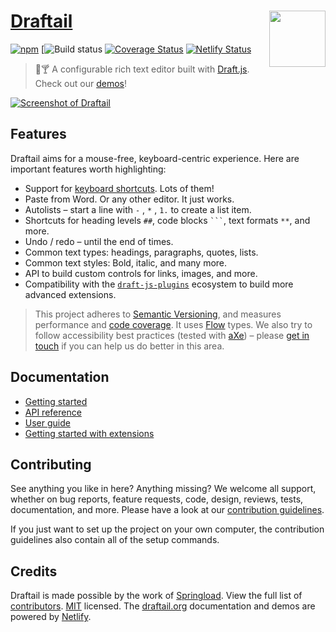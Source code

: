 # [Draftail](https://www.draftail.org/) [<img src="https://raw.githubusercontent.com/thibaudcolas/draftail.org/main/.github/draftail-logo.svg?sanitize=true" width="90" height="90" align="right">](https://www.draftail.org/)

[![npm](https://img.shields.io/npm/v/draftail.svg)](https://www.npmjs.com/package/draftail) [![![Build status](https://github.com/springload/draftail/workflows/CI/badge.svg)](https://github.com/springload/draftail/actions) [![Coverage Status](https://coveralls.io/repos/github/springload/draftail/badge.svg)](https://coveralls.io/github/springload/draftail) [![Netlify Status](https://api.netlify.com/api/v1/badges/cb4f2732-c1c5-4566-b22e-ce491f504a82/deploy-status)](https://app.netlify.com/sites/draftail-demos/deploys)

> :memo::cocktail: A configurable rich text editor built with [Draft.js](https://draftjs.org/). Check out our [demos](https://www.draftail.org/examples)!

[![Screenshot of Draftail](https://www.draftail.org/img/draftail-ui-screenshot.png)](https://www.draftail.org/)

## Features

Draftail aims for a mouse-free, keyboard-centric experience. Here are important features worth highlighting:

- Support for [keyboard shortcuts](https://www.draftail.org/docs/keyboard-shortcuts). Lots of them!
- Paste from Word. Or any other editor. It just works.
- Autolists – start a line with `-` , `*` , `1.` to create a list item.
- Shortcuts for heading levels `##`, code blocks ` ``` `, text formats `**`, and more.
- Undo / redo – until the end of times.
- Common text types: headings, paragraphs, quotes, lists.
- Common text styles: Bold, italic, and many more.
- API to build custom controls for links, images, and more.
- Compatibility with the [`draft-js-plugins`](https://www.draft-js-plugins.com) ecosystem to build more advanced extensions.

> This project adheres to [Semantic Versioning](http://semver.org/spec/v2.0.0.html), and measures performance and [code coverage](https://coveralls.io/github/springload/draftail). It uses [Flow](https://flow.org/) types. We also try to follow accessibility best practices (tested with [aXe](https://www.axe-core.org/)) – please [get in touch](https://github.com/springload/draftail/issues/149#issuecomment-389476151) if you can help us do better in this area.

## Documentation

- [Getting started](https://www.draftail.org/docs/getting-started)
- [API reference](https://www.draftail.org/docs/api)
- [User guide](https://www.draftail.org/docs/user-guide)
- [Getting started with extensions](https://www.draftail.org/docs/getting-started-with-extensions)

## Contributing

See anything you like in here? Anything missing? We welcome all support, whether on bug reports, feature requests, code, design, reviews, tests, documentation, and more. Please have a look at our [contribution guidelines](docs/CONTRIBUTING.md).

If you just want to set up the project on your own computer, the contribution guidelines also contain all of the setup commands.

## Credits

Draftail is made possible by the work of [Springload](https://github.com/springload/). View the full list of [contributors](https://github.com/springload/draftail/graphs/contributors). [MIT](LICENSE) licensed. The [draftail.org](https://github.com/thibaudcolas/draftail.org) documentation and demos are powered by [Netlify](https://www.netlify.com/).
